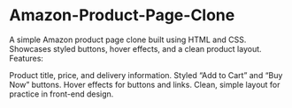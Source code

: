 # Amazon-Product-Page-Clone
A simple Amazon product page clone built using HTML and CSS. Showcases styled buttons, hover effects, and a clean product layout.
Features:

Product title, price, and delivery information.
Styled “Add to Cart” and “Buy Now” buttons.
Hover effects for buttons and links.
Clean, simple layout for practice in front-end design.
